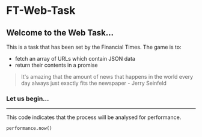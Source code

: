 # FT-Web-Task

## Welcome to the Web Task... 
This is a task that has been set by the Financial Times. The game is to: 
 - fetch an array of URLs which contain JSON data
 - return their contents in a promise
  
>It's amazing that the amount of news that happens in the world every day always just exactly fits the newspaper - Jerry Seinfeld

### Let us begin...
***
This code indicates that the process will be analysed for performance.
```
performance.now()
```
